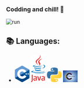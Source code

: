 ### Codding and chill! 👋
![run](https://media0.giphy.com/media/WfwzZpfH8Ejra/giphy.gif)

## 📚 Languages:
<ul> <li><img src="https://github.com/Alaamimi/Alaamimi/blob/main/Src/1200px-ISO_C%2B%2B_Logo.svg.png" width="40"/>     <img src="https://github.com/Alaamimi/Alaamimi/blob/main/Src/1200px-Java_Logo.svg.png" width="40"/>     <img src="https://github.com/Alaamimi/Alaamimi/blob/main/Src/768px-Python-logo-notext.svg.png" width="40"/>     <img Src="https://github.com/Alaamimi/Alaamimi/blob/main/Src/images.jpeg" width="40"/></li></ul>

<!--
**Alaamimi/Alaamimi** is a ✨ _special_ ✨ repository because its `README.md` (this file) appears on your GitHub profile.


